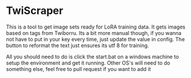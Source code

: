 # TwiScraper
This is a tool to get image sets ready for LoRA training data. It gets images based on tags from Twiborru. Its a bit more manual though, if you wanna not have to put in your key every time, just update the value in config. The button to reformat the text just ensures its utf 8 for training.

All you should need to do is click the start.bat on a windows machine to setup the environment and get it running. Other OS's will need to do something else, feel free to pull request if you want to add it
